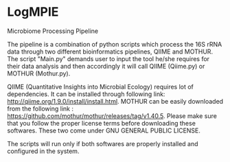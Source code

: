 # LogMPIE
Microbiome Processing Pipeline

The pipeline is a combination of python scripts which process the 16S rRNA data through two different bioinformatics pipelines, QIIME and MOTHUR. The script "Main.py" demands user to input the tool he/she requires for their data analysis and then accordingly it will call QIIME (Qiime.py) or MOTHUR (Mothur.py).

QIIME (Quantitative Insights into Microbial Ecology) requires lot of dependencies. It can be installed through following link: http://qiime.org/1.9.0/install/install.html. 
MOTHUR can be easily downloaded from the following link : https://github.com/mothur/mothur/releases/tag/v1.40.5. 
Please make sure that you follow the proper license terms before downloading these softwares. These two come under GNU GENERAL PUBLIC LICENSE.

The scripts will run only if both softwares are properly installed and configured in the system. 
